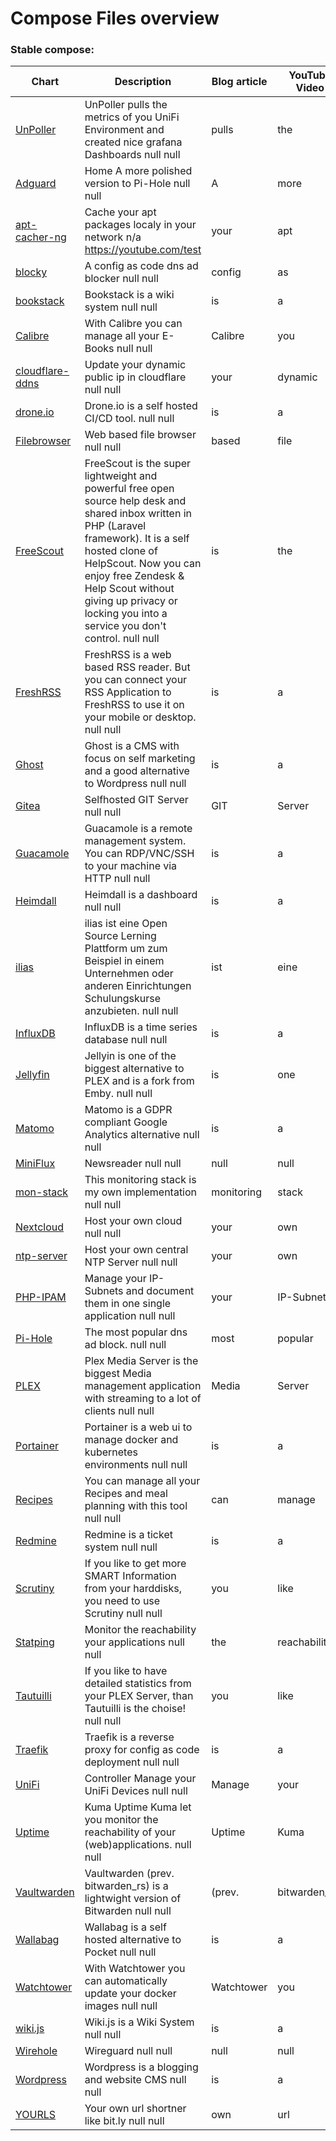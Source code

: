 # Compose Files overview
### Stable compose:
| Chart | Description | Blog article | YouTube Video |
| ----- | ----------- | ------------ | ------------- |
| [UnPoller](UnPoller) | UnPoller pulls the metrics of you UniFi Environment and created nice grafana Dashboards null null | pulls | the |
| [Adguard](Adguard) | Home A more polished version to Pi-Hole null null | A | more |
| [apt-cacher-ng](apt-cacher-ng) | Cache your apt packages localy in your network n/a https://youtube.com/test | your | apt |
| [blocky](blocky) | A config as code dns ad blocker null null | config | as |
| [bookstack](bookstack) | Bookstack is a wiki system null null | is | a |
| [Calibre](Calibre) | With Calibre you can manage all your E-Books null null | Calibre | you |
| [cloudflare-ddns](cloudflare-ddns) | Update your dynamic public ip in cloudflare null null | your | dynamic |
| [drone.io](drone.io) | Drone.io is a self hosted CI/CD tool. null null | is | a |
| [Filebrowser](Filebrowser) | Web based file browser null null | based | file |
| [FreeScout](FreeScout) | FreeScout is the super lightweight and powerful free open source help desk and shared inbox written in PHP (Laravel framework). It is a self hosted clone of HelpScout. Now you can enjoy free Zendesk & Help Scout without giving up privacy or locking you into a service you don't control. null null | is | the |
| [FreshRSS](FreshRSS) | FreshRSS is a web based RSS reader. But you can connect your RSS Application to FreshRSS to use it on your mobile or desktop. null null | is | a |
| [Ghost](Ghost) | Ghost is a CMS with focus on self marketing and a good alternative to Wordpress null null | is | a |
| [Gitea](Gitea) | Selfhosted GIT Server null null | GIT | Server |
| [Guacamole](Guacamole) | Guacamole is a remote management system. You can RDP/VNC/SSH to your machine via HTTP null null | is | a |
| [Heimdall](Heimdall) | Heimdall is a dashboard null null | is | a |
| [ilias](ilias) | ilias ist eine Open Source Lerning Plattform um zum Beispiel in einem Unternehmen oder anderen Einrichtungen Schulungskurse anzubieten. null null | ist | eine |
| [InfluxDB](InfluxDB) | InfluxDB is a time series database null null | is | a |
| [Jellyfin](Jellyfin) | Jellyin is one of the biggest alternative to PLEX and is a fork from Emby. null null | is | one |
| [Matomo](Matomo) | Matomo is a GDPR compliant Google Analytics alternative null null | is | a |
| [MiniFlux](MiniFlux) | Newsreader null null | null | null |
| [mon-stack](mon-stack) | This monitoring stack is my own implementation null null | monitoring | stack |
| [Nextcloud](Nextcloud) | Host your own cloud null null | your | own |
| [ntp-server](ntp-server) | Host your own central NTP Server null null | your | own |
| [PHP-IPAM](PHP-IPAM) | Manage your IP-Subnets and document them in one single application null null | your | IP-Subnets |
| [Pi-Hole](Pi-Hole) | The most popular dns ad block. null null | most | popular |
| [PLEX](PLEX) | Plex Media Server is the biggest Media management application with streaming to a lot of clients null null | Media | Server |
| [Portainer](Portainer) | Portainer is a web ui to manage docker and kubernetes environments null null | is | a |
| [Recipes](Recipes) | You can manage all your Recipes and meal planning with this tool null null | can | manage |
| [Redmine](Redmine) | Redmine is a ticket system null null | is | a |
| [Scrutiny](Scrutiny) | If you like to get more SMART Information from your harddisks, you need to use Scrutiny null null | you | like |
| [Statping](Statping) | Monitor the reachability your applications null null | the | reachability |
| [Tautuilli](Tautuilli) | If you like to have detailed statistics from your PLEX Server, than Tautuilli is the choise! null null | you | like |
| [Traefik](Traefik) | Traefik is a reverse proxy for config as code deployment null null | is | a |
| [UniFi](UniFi) | Controller Manage your UniFi Devices null null | Manage | your |
| [Uptime](Uptime) | Kuma Uptime Kuma let you monitor the reachability of your (web)applications. null null | Uptime | Kuma |
| [Vaultwarden](Vaultwarden) | Vaultwarden (prev. bitwarden_rs) is a lightwight version of Bitwarden null null | (prev. | bitwarden_rs) |
| [Wallabag](Wallabag) | Wallabag is a self hosted alternative to Pocket null null | is | a |
| [Watchtower](Watchtower) | With Watchtower you can automatically update your docker images null null | Watchtower | you |
| [wiki.js](wiki.js) | Wiki.js is a Wiki System null null | is | a |
| [Wirehole](Wirehole) | Wireguard null null | null | null |
| [Wordpress](Wordpress) | Wordpress is a blogging and website CMS null null | is | a |
| [YOURLS](YOURLS) | Your own url shortner like bit.ly null null | own | url |
